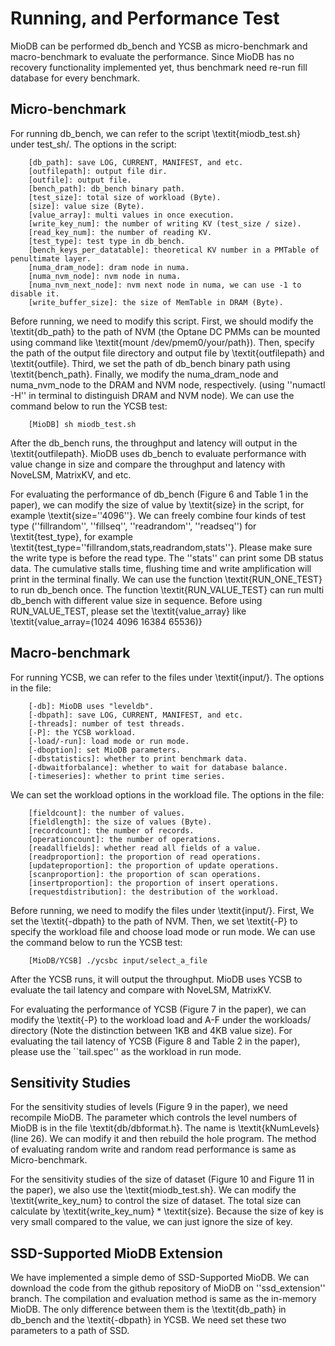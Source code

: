 # Running, and Performance Test

MioDB can be performed db\_bench and YCSB as micro-benchmark and macro-benchmark to evaluate the performance. Since MioDB has no recovery functionality implemented yet, thus benchmark need re-run fill database for every benchmark.

## Micro-benchmark

For running db\_bench, we can refer to the script \textit{miodb\_test.sh} under test\_sh/. The options in the script:

```
    [db_path]: save LOG, CURRENT, MANIFEST, and etc.
    [outfilepath]: output file dir.
    [outfile]: output file.
    [bench_path]: db_bench binary path.
    [test_size]: total size of workload (Byte).
    [size]: value size (Byte).
    [value_array]: multi values in once execution.
    [write_key_num]: the number of writing KV (test_size / size).
    [read_key_num]: the number of reading KV.
    [test_type]: test type in db_bench.
    [bench_keys_per_datatable]: theoretical KV number in a PMTable of penultimate layer.
    [numa_dram_node]: dram node in numa.
    [numa_nvm_node]: nvm node in numa.
    [numa_nvm_next_node]: nvm next node in numa, we can use -1 to disable it.
    [write_buffer_size]: the size of MemTable in DRAM (Byte).
```

Before running, we need to modify this script. First, we should modify the \textit{db\_path} to the path of NVM (the Optane DC PMMs can be mounted using command like \textit{mount /dev/pmem0/your/path}). Then, specify the path of the output file directory and output file by \textit{outfilepath} and \textit{outfile}. Third, we set the path of db\_bench binary path using \textit{bench\_path}. Finally, we modify the numa\_dram\_node and numa\_nvm\_node to the DRAM and NVM node, respectively. (using ''numactl -H'' in terminal to distinguish DRAM and NVM node). We can use the command below to run the YCSB test:

```
    [MioDB] sh miodb_test.sh
```
    
After the db\_bench runs, the throughput and latency will output in the \textit{outfilepath}. MioDB uses db\_bench to evaluate performance with value change in size and compare the throughput and latency with NoveLSM, MatrixKV, and etc.

For evaluating the performance of db\_bench (Figure 6 and Table 1 in the paper), we can modify the size of value by \textit{size} in the script, for example \textit{size=''4096''}. We can freely combine four kinds of test type (''fillrandom'', ''fillseq'', ''readrandom'', ''readseq'') for \textit{test\_type}, for example \textit{test\_type=''fillrandom,stats,readrandom,stats''}. Please make sure the write type is before the read type. The ''stats'' can print some DB status data. The cumulative stalls time, flushing time and write amplification will print in the terminal finally. We can use the function \textit{RUN\_ONE\_TEST} to run db\_bench once. The function \textit{RUN\_VALUE\_TEST} can run multi db\_bench with different value size in sequence. Before using RUN\_VALUE\_TEST, please set the \textit{value\_array} like \textit{value\_array=(1024 4096 16384 65536)}



## Macro-benchmark

For running YCSB, we can refer to the files under \textit{input/}. The options in the file:

```
    [-db]: MioDB uses "leveldb".
    [-dbpath]: save LOG, CURRENT, MANIFEST, and etc.
    [-threads]: number of test threads.
    [-P]: the YCSB workload.
    [-load/-run]: load mode or run mode.
    [-dboption]: set MioDB parameters. 
    [-dbstatistics]: whether to print benchmark data.
    [-dbwaitforbalance]: whether to wait for database balance.
    [-timeseries]: whether to print time series.
```

We can set the workload options in the workload file. The options in the file:

```
    [fieldcount]: the number of values.
    [fieldlength]: the size of values (Byte).
    [recordcount]: the number of records.
    [operationcount]: the number of operations.
    [readallfields]: whether read all fields of a value.
    [readproportion]: the proportion of read operations. 
    [updateproportion]: the proportion of update operations. 
    [scanproportion]: the proportion of scan operations.
    [insertproportion]: the proportion of insert operations.
    [requestdistribution]: the destribution of the workload.
```

Before running, we need to modify the files under  \textit{input/}. First, We set the \textit{-dbpath} to the path of NVM. Then, we set \textit{-P} to specify the workload file and choose load mode or run mode. We can use the command below to run the YCSB test:

```
    [MioDB/YCSB] ./ycsbc input/select_a_file
```
    
After the YCSB runs, it will output the throughput. MioDB uses YCSB to evaluate the tail latency and compare with NoveLSM, MatrixKV.

For evaluating the performance of YCSB (Figure 7 in the paper), we can modify the \textit{-P} to the workload load and A-F under the workloads/ directory (Note the distinction between 1KB and 4KB value size). For evaluating the tail latency of YCSB (Figure 8 and Table 2 in the paper), please use the ``tail.spec'' as the workload in run mode.

## Sensitivity Studies

For the sensitivity studies of levels (Figure 9 in the paper), we need recompile MioDB. The parameter which controls the level numbers of MioDB is in the file \textit{db/dbformat.h}. The name is \textit{kNumLevels} (line 26). We can modify it and then rebuild the hole program. The method of evaluating random write and random read performance is same as Micro-benchmark.

For the sensitivity studies of the size of dataset (Figure 10 and Figure 11 in the paper), we also use the \textit{miodb\_test.sh}. We can modify the \textit{write\_key\_num} to control the size of dataset. The total size can calculate by \textit{write\_key\_num} * \textit{size}. Because the size of key is very small compared to the value, we can just ignore the size of key.

## SSD-Supported MioDB Extension
We have implemented a simple demo of SSD-Supported MioDB. We can download the code from the github repository of MioDB on ''ssd\_extension'' branch. The compilation and evaluation method is same as the in-memory MioDB. The only difference between them is the \textit{db\_path} in db\_bench and the \textit{-dbpath} in YCSB. We need set these two parameters to a path of SSD.